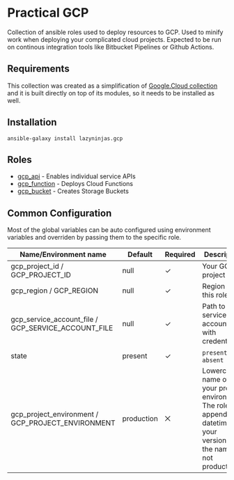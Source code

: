 # Practical GCP

Collection of ansible roles used to deploy resources to GCP. Used to minify work when deploying your complicated cloud projects. Expected to be run on continous integration tools like Bitbucket Pipelines or Github Actions.

## Requirements

This collection was created as a simplification of [Google.Cloud collection](https://docs.ansible.com/ansible/latest/collections/google/cloud/) and it is built directly on top of its modules, so it needs to be installed as well.

## Installation

```shell
ansible-galaxy install lazyninjas.gcp
```

## Roles

* [gcp_api](https://github.com/lazyninjas/ansible-gcp/tree/master/roles/gcp_api) - Enables individual service APIs
* [gcp_function](https://github.com/lazyninjas/ansible-gcp/tree/master/roles/gcp_function) - Deploys Cloud Functions
* [gcp_bucket](https://github.com/lazyninjas/ansible-gcp/tree/master/roles/gcp_bucket) - Creates Storage Buckets

## Common Configuration

Most of the global variables can be auto configured using environment variables and overriden by passing them to the specific role.

| Name/Environment name                               | Default    | Required | Description           |
|-----------------------------------------------------|------------|----------|-----------------------|
| gcp_project_id / GCP_PROJECT_ID                     | null       | ✓        | Your GCP project ID   |
| gcp_region / GCP_REGION                             | null       | ✓        | Region for this role  |
| gcp_service_account_file / GCP_SERVICE_ACCOUNT_FILE | null       | ✓        | Path to the service account file with credentials |
| state                                               | present    | ✓        | `present` or `absent` |
| gcp_project_environment / GCP_PROJECT_ENVIRONMENT   | production | ⨉        | Lowercase name of your project environment. The role will append datetime to your versions if the name is not production | 
